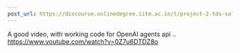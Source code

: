 ```yaml
---
post_url: https://discourse.onlinedegree.iitm.ac.in/t/project-2-tds-solver-discussion-thread/169029/53
---
```

A good video, with working code for OpenAI agents api .. <https://www.youtube.com/watch?v=0Z7u6DTDZ8o>